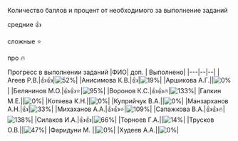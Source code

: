 Количество баллов и процент от необходимого за выполнение заданий

средние :+1:

сложные :star:

про :fire: 

Прогресс в выполнении заданий 
|ФИО| доп. | Выполнено|
|---|--|--|
|Агеев Р.В.|:+1::+1:|![52%](https://progress-bar.dev/52/?title=11)|
|Анисимова К.В.|:+1:|![19%](https://progress-bar.dev/19/?title=4)|
|Аршикова А.Г.||![0%](https://progress-bar.dev/0/?title=0)|
|Белянинов М.О.|:+1::+1::star:|![95%](https://progress-bar.dev/95/?title=20)|
|Воронов К.С.|:+1::+1::fire:|![133%](https://progress-bar.dev/133/?title=28)|
|Галкин М.Е.||![0%](https://progress-bar.dev/0/?title=0)|
|Котяева К.Н.||![0%](https://progress-bar.dev/0/?title=0)|
|Куприйчук В.А.||![0%](https://progress-bar.dev/0/?title=0)|
|Манзарханов А.Н.|:+1:|![33%](https://progress-bar.dev/33/?title=7)|
|Михаханов А.А.|:+1::+1::star:|![109%](https://progress-bar.dev/109/?title=23)|
|Сапажкова В.А.|:+1::+1::fire:|![138%](https://progress-bar.dev/138/?title=29)|
|Силаков И.А.|:+1::+1:|![66%](https://progress-bar.dev/66/?title=14)|
|Торноев Г.А.||![14%](https://progress-bar.dev/14/?title=3)|
|Трусков О.В.||![47%](https://progress-bar.dev/47/?title=10)|
|Фаридуни М. ||![0%](https://progress-bar.dev/0/?title=0)|
|Худеев А.А.||![0%](https://progress-bar.dev/0/?title=0)|












